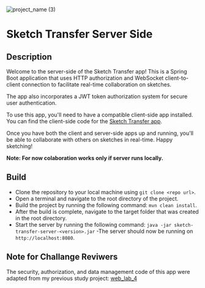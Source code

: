 ![project_name (3)](https://user-images.githubusercontent.com/66903296/233828533-91c2a683-75b4-4c3d-8c41-af0bedbab1dd.png)
# Sketch Transfer Server Side

## Description
Welcome to the server-side of the Sketch Transfer app! This is a Spring Boot application that uses HTTP authorization and WebSocket client-to-client connection to facilitate real-time collaboration on sketches.

The app also incorporates a JWT token authorization system for secure user authentication.

To use this app, you'll need to have a compatible client-side app installed. You can find the client-side code for the [Sketch Transfer app](https://github.com/node-value/sketch_transfer).

Once you have both the client and server-side apps up and running, you'll be able to collaborate with others on sketches in real-time. Happy sketching!

**Note: For now colaboration works only if server runs locally.**

## Build
- Clone the repository to your local machine using `git clone <repo url>`.
- Open a terminal and navigate to the root directory of the project.
- Build the project by running the following command: `mvn clean install`.
- After the build is complete, navigate to the target folder that was created in the root directory.
- Start the server by running the following command: `java -jar sketch-transfer-server-<version>.jar`
-The server should now be running on `http://localhost:8080`.

## Note for Challange Reviwers
The security, authorization, and data management code of this app were adapted from my previous study project: [web_lab_4](https://github.com/node-value/web-lab4-back)
